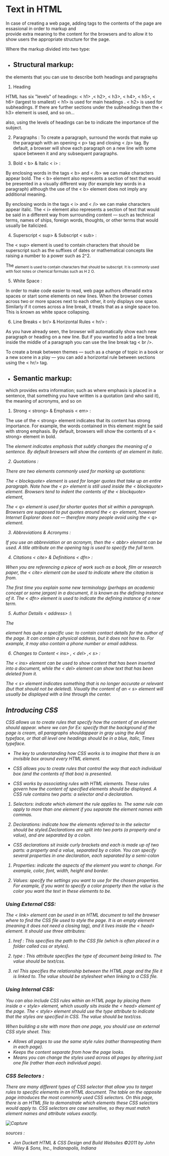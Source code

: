 
# Text in HTML

In case of creating a web page, adding tags to the contents of the page are essasional in order to markup and  
provide extra meaning to the content for the browsers and to allow it to show users the appropriate structure 
for the page.

Where the markup divided into two type:

* ## Structural markup: 
the elements that you can use to describe both headings and paragraphs



1. Heading  

HTML has six "levels" of headings:
< h1> ,< h2>, < h3>, < h4>, < h5>, < h6> (largest to smallest)
< h1> is used for main headings .
< h2> is used for subheadings.
If there are further sections under the subheadings then the
< h3> element is used, and so on...

also, using the levels of headings can be to indicate the importance of the subject.

2. Paragraphs : 
To create a paragraph, surround the words that make up the paragraph with an opening < p> tag and closing
 < /p> tag. By default, a browser will show each paragraph on a new line with some space between it and any
subsequent paragraphs.


3. Bold < b> & Italic < i> : 

By enclosing words in the tags < b> and < /b> we can make characters appear bold. The < b> element also 
represents a section of text that would be presented in a visually different way (for example key words in a
paragraph) although the use of the < b> element does not imply any additional meaning.


By enclosing words in the tags < i> and < /i> we can make characters appear italic. The < i> element also 
represents a section of text that would be said in a different way from surrounding content — such as
technical terms, names of ships, foreign words, thoughts, or other terms that would usually be italicized.


4. Superscript < sup> & Subscript < sub> :

The < sup> element is used to contain characters that should be superscript such as the suffixes of dates or
mathematical concepts like raising a number to a power such as 2^2.

The <sub> element is used to contain characters that should be subscript. It is commonly used with foot notes 
or chemical formulas such as H 2 O.


5. White Space :

In order to make code easier to read, web page authors oftenadd extra spaces or start some elements on new 
lines. When the browser comes across two or more spaces next to each other, it only displays one space.
Similarly if it comes across a line break, it treats that as a single space too. This is known as white space 
collapsing. 


6. Line Breaks < br/> & Horizontal Rules < hr/> :

As you have already seen, the browser will automatically show each new paragraph or heading on a new line. But if you wanted to add a line break inside the middle of a paragraph you can use the line break tag < br />.

To create a break between themes — such as a change of topic in a book or a new scene in a play — you can add a
horizontal rule between sections using the < hr/> tag.


* ## Semantic markup: 
which provides extra information; such as where emphasis is placed in a sentence, that something you have 
written is a quotation (and who said it), the meaning of acronyms, and so on

1. Strong < strong>  & Emphasis < em> :

The use of the < strong> element indicates that its content has strong importance. For example, the words
contained in this element might be said with strong emphasis. By default, browsers will show the contents of a 
< strong> element in bold.

The <em> element indicates emphasis that subtly changes the meaning of a sentence. By default browsers will 
show the contents of an <em> element in italic.

2. Quotations :

There are two elements commonly used for marking up quotations:

The < blockquote> element is used for longer quotes that take up an entire paragraph. Note how the < p> 
element is still used inside the < blockquote> element. Browsers tend to indent the contents of the 
< blockquote>  element,

The < q> element is used for shorter quotes that sit within a paragraph. Browsers are supposed to put quotes 
around the < q> element, however Internet Explorer does not — therefore many people avoid using the 
< q> element.

3. Abbreviations & Acronyms :

If you use an abbreviation or an acronym, then the < abbr> element can be used. A title attribute on the 
opening tag is used to specify the full term.


4. Citations < cite> & Definitions < dfn> :

When you are referencing a piece of work such as a book, film or research paper, the < cite> element can be 
used to indicate where the citation is from. 

The first time you explain some new terminology (perhaps an academic concept or some jargon) in a document, it 
is known as the defining instance of it. The < dfn> element is used to indicate the defining instance of a new 
term.

5. Author Details < address> :\

The <address> element has quite a specific use: to contain contact details for the author of
the page. It can contain a physical address, but it does not have to. For example, it may also contain a
phone number or email address.

6. Changes to Content < ins> , < del> ,< s> :

The < ins> element can be used to show content that has been inserted into a document, while the < del> 
element can show text that has been deleted from it.


The < s> element indicates something that is no longer accurate or relevant (but that should not be deleted).
Visually the content of an < s> element will usually be displayed with a line through the center.


## Introducing CSS 

CSS allows us to create rules that specify how the content of an element should appear. where we can for Ex:
specify that the background of the page is cream, all paragraphs shouldappear in gray using the Arial 
typeface, or that all level one headings should be in a blue, italic, Times typeface.

* The key to understanding how CSS works is to imagine that there is an invisible box around every HTML element.

* CSS allows you to create rules that control the way that each individual box (and the contents of that box) is presented.
  
* CSS works by associating rules with HTML elements. These rules govern how the content of specified elements should be displayed. A CSS rule contains two parts: a selector and a declaration.

1. Selectors:
indicate which element the rule applies to. The same rule can apply to more than one element if you separate the element names with commas.

2. Declarations: 
indicate how the elements referred to in the selector should be styled.Declarations are split into two
parts (a property and a value), and are separated by a colon.


* CSS declarations sit inside curly brackets and each is made up of two parts: a property and a value, separated by a colon. You can specify several properties in one declaration, each separated by a semi-colon

1. Properties:
indicate the aspects of the element you want to change. For example, color, font, width, height and border.

2. Values:
specify the settings you want to use for the chosen properties. For example, if you want to specify a color
property then the value is the color you want the text in these elements to be.

### Using External CSS:

The *< link>* element can be used in an HTML document to tell the browser where to find the CSS file used to 
style the page. It is an empty element (meaning it does not need a closing tag), and it lives inside the 
*< head>* element. It should use three attributes:

1. href :
This specifies the path to the CSS file (which is often placed in a folder called css or styles).

2. type :
This attribute specifies the type of document being linked to. The value should be text/css.

3. rel
This specifies the relationship between the HTML page and the file it is linked to. The value
should be stylesheet when linking to a CSS file.



### Using Internal CSS:

You can also include CSS rules within an HTML page by placing them inside a *< style>* element, which usually 
sits inside the < head> element of the page. The < style> element should use the type attribute to indicate
that the styles are specified in CSS. The value should be text/css.


When building a site with more than one page, you should use an external CSS style sheet. This:

- Allows all pages to use the
same style rules (rather thanrepeating them in each page).
- Keeps the content separate
from how the page looks.
- Means you can change the
styles used across all pages by altering just one file (rather than each individual page).

### CSS Selectors :

There are many different types of CSS selector that allow you to target rules to specific elements in an HTML
 document. The table on the opposite page introduces the most commonly used CSS selectors. On this page, there 
 is an HTML file to demonstrate which elements these CSS selectors would apply to. CSS selectors are case 
 sensitive, so they must match element names and attribute values exactly.

![Capture](https://user-images.githubusercontent.com/55560502/109437329-0622e800-7a2d-11eb-93a3-16a2c2f84c3d.PNG)

sources :

- Jon Duckett HTML & CSS Design and Build Websites ©2011 by John Wiley & Sons, Inc., Indianapolis, Indiana
 

